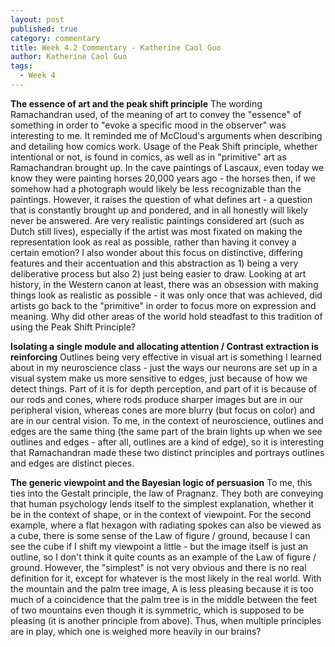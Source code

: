 ```yaml
---
layout: post
published: true
category: commentary
title: Week 4.2 Commentary - Katherine Caol Guo
author: Katherine Caol Guo
tags:
  - Week 4
---
```

**The essence of art and the peak shift principle**
The wording Ramachandran used, of the meaning of art to convey the "essence" of something in order to "evoke a specific mood in the observer" was interesting to me. It reminded me of McCloud's arguments when describing and detailing how comics work. Usage of the Peak Shift principle, whether intentional or not, is found in comics, as well as in "primitive" art as Ramachandran brought up. In the cave paintings of Lascaux, even today we know they were painting horses 20,000 years ago - the horses then, if we somehow had a photograph would likely be less recognizable than the paintings. However, it raises the question of what defines art - a question that is constantly brought up and pondered, and in all honestly will likely never be answered. Are very realistic paintings considered art (such as Dutch still lives), especially if the artist was most fixated on making the representation look as real as possible, rather than having it convey a certain emotion? I also wonder about this focus on distinctive, differing features and their accentuation and this abstraction as 1) being a very deliberative process but also 2) just being easier to draw. Looking at art history, in the Western canon at least, there was an obsession with making things look as realistic as possible - it was only once that was achieved, did artists go back to the "primitive" in order to focus more on expression and meaning. Why did other areas of the world hold steadfast to this tradition of using the Peak Shift Principle?

**Isolating a single module and allocating attention / Contrast extraction is reinforcing**
Outlines being very effective in visual art is something I learned about in my neuroscience class - just the ways our neurons are set up in a visual system make us more sensitive to edges, just because of how we detect things. Part of it is for depth perception, and part of it is because of our rods and cones, where rods produce sharper images but are in our peripheral vision, whereas cones are more blurry (but focus on color) and are in our central vision. To me, in the context of neuroscience, outlines and edges are the same thing (the same part of the brain lights up when we see outlines and edges - after all, outlines are a kind of edge), so it is interesting that Ramachandran made these two distinct principles and portrays outlines and edges are distinct pieces. 

**The generic viewpoint and the Bayesian logic of persuasion**
To me, this ties into the Gestalt principle, the law of Pragnanz. They both are conveying that human psychology lends itself to the simplest explanation, whether it be in the context of shape, or in the context of viewpoint. For the second example, where a flat hexagon with radiating spokes can also be viewed as a cube, there is some sense of the Law of figure / ground, because I can see the cube if I shift my viewpoint a little - but the image itself is just an outline, so I don't think it quite counts as an example of the Law of figure / ground. However, the "simplest" is not very obvious and there is no real definition for it, except for whatever is the most likely in the real world. With the mountain and the palm tree image, A is less pleasing because it is too much of a coincidence that the palm tree is in the middle between the feet of two mountains even though it is symmetric, which is supposed to be pleasing (it is another principle from above). Thus, when multiple principles are in play, which one is weighed more heavily in our brains?

